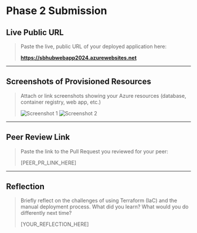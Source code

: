 # Phase 2 Submission

## Live Public URL

> Paste the live, public URL of your deployed application here:
>
> **https://sbhubwebapp2024.azurewebsites.net**

---

## Screenshots of Provisioned Resources

> Attach or link screenshots showing your Azure resources (database, container registry, web app, etc.)
>
> ![Screenshot 1](path/to/screenshot1.png)
> ![Screenshot 2](path/to/screenshot2.png)

---

## Peer Review Link

> Paste the link to the Pull Request you reviewed for your peer:
>
> [PEER_PR_LINK_HERE]

---

## Reflection

> Briefly reflect on the challenges of using Terraform (IaC) and the manual deployment process. What did you learn? What would you do differently next time?
>
> [YOUR_REFLECTION_HERE] 